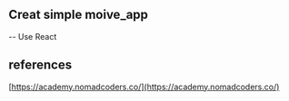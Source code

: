 ## Creat simple moive_app
--
Use React 

## references

[https://academy.nomadcoders.co/](https://academy.nomadcoders.co/)
